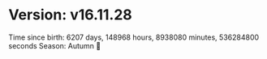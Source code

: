 # Version: v16.11.28
Time since birth: 6207 days, 148968 hours, 8938080 minutes, 536284800 seconds
Season: Autumn 🍁

